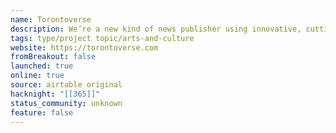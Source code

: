 ```yaml
---
name: Torontoverse
description: We’re a new kind of news publisher using innovative, cutting-edge technology to tell honest, local stories. We’re using data, code, and even a little AI to do something completely fresh.
tags: type/project topic/arts-and-culture
website: https://torontoverse.com
fromBreakout: false
launched: true
online: true
source: airtable original
hacknight: "[[365]]"
status_community: unknown
feature: false
---
```

